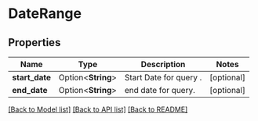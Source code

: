 # DateRange

## Properties

Name | Type | Description | Notes
------------ | ------------- | ------------- | -------------
**start_date** | Option<**String**> | Start Date for query . | [optional]
**end_date** | Option<**String**> | end date for query. | [optional]

[[Back to Model list]](../README.md#documentation-for-models) [[Back to API list]](../README.md#documentation-for-api-endpoints) [[Back to README]](../README.md)


